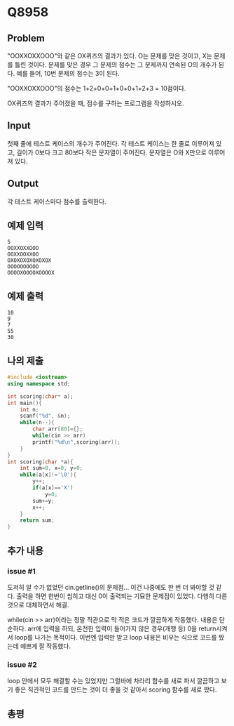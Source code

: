 # Q8958

## Problem
"OOXXOXXOOO"와 같은 OX퀴즈의 결과가 있다. O는 문제를 맞은 것이고, X는 문제를 틀린 것이다. 문제를 맞은 경우 그 문제의 점수는 그 문제까지 연속된 O의 개수가 된다. 예를 들어, 10번 문제의 점수는 3이 된다.

"OOXXOXXOOO"의 점수는 1+2+0+0+1+0+0+1+2+3 = 10점이다.

OX퀴즈의 결과가 주어졌을 때, 점수를 구하는 프로그램을 작성하시오.

## Input
첫째 줄에 테스트 케이스의 개수가 주어진다. 각 테스트 케이스는 한 줄로 이루어져 있고, 길이가 0보다 크고 80보다 작은 문자열이 주어진다. 문자열은 O와 X만으로 이루어져 있다.

## Output
각 테스트 케이스마다 점수를 출력한다.

## 예제 입력
```
5
OOXXOXXOOO
OOXXOOXXOO
OXOXOXOXOXOXOX
OOOOOOOOOO
OOOOXOOOOXOOOOX
```

## 예제 출력
```
10
9
7
55
30
```
## 나의 제출
```cpp
#include <iostream>
using namespace std;

int scoring(char* a);
int main(){
    int n;
    scanf("%d", &n);
    while(n--){
        char arr[80]={};
        while(cin >> arr)
        printf("%d\n",scoring(arr));
    }
}
int scoring(char *a){
    int sum=0, x=0, y=0;
    while(a[x]!='\0'){
        y++;
        if(a[x]=='X')
            y=0;
        sum+=y;
        x++;
    }
    return sum;
}
```
## 추가 내용

### issue #1 
도저히 알 수가 없었던 cin.getline()의 문제점... 이건 나중에도 한 번 더 봐야할 것 같다. 출력을 하면 한번이 씹히고 대신 0이 출력되는 기묘한 문제점이 있었다. 다행히 다른 것으로 대체하면서 해결. 

while(cin >> arr)이라는 정말 직관으로 막 적은 코드가 깔끔하게 작동했다. 내용은 단순하다. arr에 입력을 하되, 온전한 입력이 들어가지 않은 경우(개행 등) 0을 return시켜서 loop를 나가는 목적이다. 이번엔 입력만 받고 loop 내용은 비우는 식으로 코드를 짰는데 예쁘게 잘 작동했다. 

### issue #2
loop 안에서 모두 해결할 수는 있었지만 그럴바에 차라리 함수를 새로 파서 깔끔하고 보기 좋은 직관적인 코드를 만드는 것이 더 좋을 것 같아서 scoring 함수를 새로 짰다. 



## 총평

